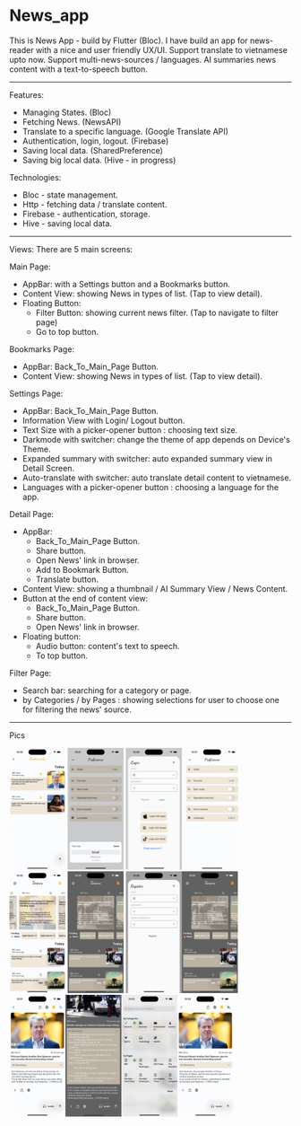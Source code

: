 # News_app

This is News App - build by Flutter (Bloc).
I have build an app for news-reader with a nice and user friendly UX/UI. Support translate to vietnamese upto now. Support multi-news-sources / languages. AI summaries news content with a text-to-speech button.

---

Features:

- Managing States. (Bloc)
- Fetching News. (NewsAPI)
- Translate to a specific language. (Google Translate API)
- Authentication, login, logout. (Firebase)
- Saving local data. (SharedPreference)
- Saving big local data. (Hive - in progress)

Technologies:

- Bloc - state management.
- Http - fetching data / translate content.
- Firebase - authentication, storage.
- Hive - saving local data.

---

Views:
There are 5 main screens:

Main Page:

- AppBar: with a Settings button and a Bookmarks button.
- Content View: showing News in types of list. (Tap to view detail).
- Floating Button:
  - Filter Button: showing current news filter. (Tap to navigate to filter page)
  - Go to top button.

Bookmarks Page:

- AppBar: Back_To_Main_Page Button.
- Content View: showing News in types of list. (Tap to view detail).

Settings Page:

- AppBar: Back_To_Main_Page Button.
- Information View with Login/ Logout button.
- Text Size with a picker-opener button : choosing text size.
- Darkmode with switcher: change the theme of app depends on Device's Theme.
- Expanded summary with switcher: auto expanded summary view in Detail Screen.
- Auto-translate with switcher: auto translate detail content to vietnamese.
- Languages with a picker-opener button : choosing a language for the app.

Detail Page:

- AppBar:
  - Back_To_Main_Page Button.
  - Share button.
  - Open News' link in browser.
  - Add to Bookmark Button.
  - Translate button.
- Content View: showing a thumbnail / AI Summary View / News Content.
- Button at the end of content view:
  - Back_To_Main_Page Button.
  - Share button.
  - Open News' link in browser.
- Floating button:
  - Audio button: content's text to speech.
  - To top button.

Filter Page:

- Search bar: searching for a category or page.
- by Categories / by Pages : showing selections for user to choose one for filtering the news' source.

---

Pics

<img src="demo_pics/simulator_screenshot_4B006BF1-6B12-4A83-8082-0065779C35A8.png" width="100"> <img src="demo_pics/simulator_screenshot_08C3080F-C63A-41D7-8A8F-072D27E4E1CF.png" width="100"> <img src="demo_pics/simulator_screenshot_9F7BCDE6-6552-4505-9A78-7A0C0285A955.png" width="100"> <img src="demo_pics/simulator_screenshot_31BA3281-1DB8-444A-BD0A-7886A4B75FD4.png" width="100"> <img src="demo_pics/simulator_screenshot_3707B493-E1A0-492B-84CE-D85BC2F6BF80.png" width="100"> <img src="demo_pics/simulator_screenshot_3926ED91-03B0-4BA9-B0BE-793F6AD04C32.png" width="100"> <img src="demo_pics/simulator_screenshot_AA0F2E31-1BB5-43FA-B254-E598CF32E07D.png" width="100"><img src="demo_pics/simulator_screenshot_3926ED91-03B0-4BA9-B0BE-793F6AD04C32.png" width="100"> <img src="demo_pics/simulator_screenshot_AC8BC2FC-4361-4D60-85DB-07729AE28E11.png" width="100"><img src="demo_pics/simulator_screenshot_CD030765-D890-46EB-9AA0-B3DE7C21C006.png" width="100"><img src="demo_pics/simulator_screenshot_D1FC5213-2170-4FAF-BC73-A8C9E8DEFFB9.png" width="100"><img src="demo_pics/simulator_screenshot_E27532B2-2492-4DB3-BBFF-E0E0CF42CAA6.png" width="100">
